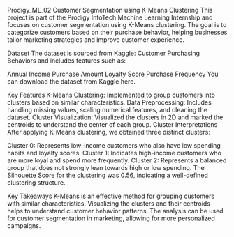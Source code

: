Prodigy_ML_02
Customer Segmentation using K-Means Clustering
This project is part of the Prodigy InfoTech Machine Learning Internship and focuses on customer segmentation using K-Means clustering. The goal is to categorize customers based on their purchase behavior, helping businesses tailor marketing strategies and improve customer experience.

Dataset
The dataset is sourced from Kaggle: Customer Purchasing Behaviors and includes features such as:

Annual Income
Purchase Amount
Loyalty Score
Purchase Frequency
You can download the dataset from Kaggle here.

Key Features
K-Means Clustering: Implemented to group customers into clusters based on similar characteristics.
Data Preprocessing: Includes handling missing values, scaling numerical features, and cleaning the dataset.
Cluster Visualization: Visualized the clusters in 2D and marked the centroids to understand the center of each group.
Cluster Interpretations
After applying K-Means clustering, we obtained three distinct clusters:

Cluster 0: Represents low-income customers who also have low spending habits and loyalty scores.
Cluster 1: Indicates high-income customers who are more loyal and spend more frequently.
Cluster 2: Represents a balanced group that does not strongly lean towards high or low spending.
The Silhouette Score for the clustering was 0.56, indicating a well-defined clustering structure.

Key Takeaways
K-Means is an effective method for grouping customers with similar characteristics.
Visualizing the clusters and their centroids helps to understand customer behavior patterns.
The analysis can be used for customer segmentation in marketing, allowing for more personalized campaigns.


